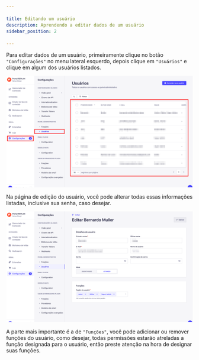 ```yaml
---

title: Editando um usuário
description: Aprendendo a editar dados de um usuário
sidebar_position: 2

---
```


Para editar dados de um usuário, primeiramente clique no botão `"Configurações"` no menu lateral esquerdo, depois clique em `"Usuários"` e clique em algum dos usuários listados.

![Alt text](images/editing-users.png)

Na página de edição do usuário, você pode alterar todas essas informações listadas, inclusive sua senha, caso desejar.

![Alt text](images/editing-users-1.png)

A parte mais importante é a de `"Funções"`, você pode adicionar ou remover funções do usuário, como desejar, todas permissões estarão atreladas a função designada para o usuário, então preste atenção na hora de designar suas funções.
